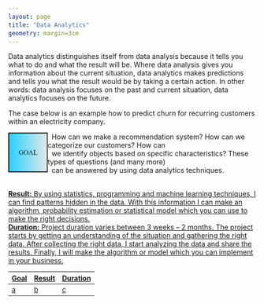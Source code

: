 ```yaml
---
layout: page
title: "Data Analytics"
geometry: margin=3cm
---
```


Data analytics distinguishes itself from data analysis because it tells you what to do and what the result will be. Where data analysis gives you information about the current situation, data analytics makes predictions and tells you what the result would be by taking a certain action. In other words: data analysis focuses on the past and current situation, data analytics focuses on the future.

The case below is an example how to predict churn for recurring customers within an electricity company.

<img src="/images/example-goal.png" align="left" width="80px"/> 
&nbsp; How can we make a recommendation system? How can we categorize our customers? How can <br> &nbsp; we identify objects based on specific characteristics? These types of questions (and many more)<br> &nbsp; can be answered by using data analytics techniques.
<br>
<br clear="left"/>

<u><u> <b> Result:</b> </u> By using statistics, programming and machine learning techniques, I can find patterns hidden in the data. With this information I can make an algorithm, probability estimation or statistical model which you can use to make the right decisions. <br>
<u> **Duration:** </u>   Project duration varies between 3 weeks – 2 months. The project starts by getting an understanding of the situation and gathering the right data. After collecting the right data, I start analyzing the data and share the results. Finally, I will make the algorithm or model which you can implement in your business.


| Goal | Result | Duration |
|--- | --- | --- |
|a | b | c |
